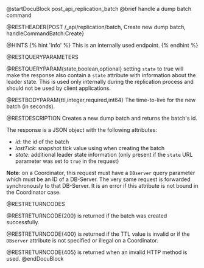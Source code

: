 
@startDocuBlock post_api_replication_batch
@brief handle a dump batch command

@RESTHEADER{POST /_api/replication/batch, Create new dump batch, handleCommandBatch:Create}

@HINTS
{% hint 'info' %}
This is an internally used endpoint.
{% endhint %}

@RESTQUERYPARAMETERS

@RESTQUERYPARAM{state,boolean,optional}
setting `state` to true will make the response also contain
a `state` attribute with information about the leader state.
This is used only internally during the replication process 
and should not be used by client applications.

@RESTBODYPARAM{ttl,integer,required,int64}
The time-to-live for the new batch (in seconds).

@RESTDESCRIPTION
Creates a new dump batch and returns the batch's id.

The response is a JSON object with the following attributes:

- *id*: the id of the batch
- *lastTick*: snapshot tick value using when creating the batch
- *state*: additional leader state information (only present if the
  `state` URL parameter was set to `true` in the request)

**Note**: on a Coordinator, this request must have a `DBserver`
query parameter which must be an ID of a DB-Server.
The very same request is forwarded synchronously to that DB-Server.
It is an error if this attribute is not bound in the Coordinator case.

@RESTRETURNCODES

@RESTRETURNCODE{200}
is returned if the batch was created successfully.

@RESTRETURNCODE{400}
is returned if the TTL value is invalid or if the `DBserver` attribute
is not specified or illegal on a Coordinator.

@RESTRETURNCODE{405}
is returned when an invalid HTTP method is used.
@endDocuBlock
